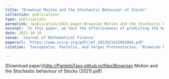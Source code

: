 ```yaml
---
title: "Brownian Moiton and the Stochastic Behaviour of Stocks"
collection: publications
type: publications
permalink: /publication/2021-paper-Brownian Motion and the Stochastic behaviour of Stocks
excerpt: 'In this paper, we test the effectiveness of predicting the behavior of stocks utilizing stochastic calculus. We begin by exploring the intuition of Brownian motion by explaining its birth through the observations of Robert Brown and later through Bachelier’s work on its applications to the financial market and finally its rigorous and concretized form proposed by Norbert Wiener. The aforementioned motivates a stochastic differential equation to model the future price fluctuations of a stock wherein It\hat{o} integration is prominent and consequently expanded upon. The final part of this paper focuses on the accuracy of the model by back testing it with Apple stock and deriving a correlation coefficient.'
date: 2021-10-10
venue: 'Journal of Mathematical Finance'
paperurl: 'https://www.scirp.org/pdf/jmf_2022021415091864.pdf'
citation: 'Tassopoulos, Pantelis, and Yorgos Protonotarios. "Brownian Motion & the Stochastic Behavior of Stocks." Journal of Mathematical Finance 12.1 (2021): 138-149.'

---
```


[Download paper](http://PantelisTass.github.io/files/Brownian Motion and the Stochastic behaviour of Stocks (2021).pdf)
